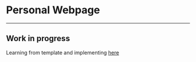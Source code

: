# Personal Webpage

---
Work in progress
---

Learning from template and implementing [here](https://aiswarya-prasad.github.io/)